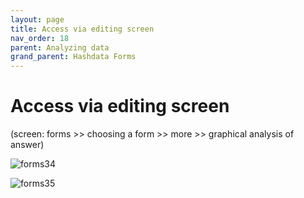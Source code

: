 ```yaml
---
layout: page
title: Access via editing screen
nav_order: 18
parent: Analyzing data
grand_parent: Hashdata Forms
---
```

# Access via editing screen

(screen: forms >> choosing a form >> more >> graphical 
analysis of answer)


![forms34](/forms/en/assets/images/forms34.png)

![forms35](/forms/en/assets/images/forms35.png)